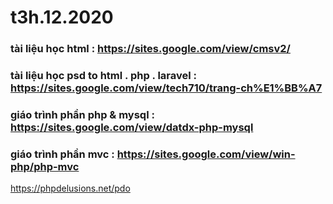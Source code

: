 # t3h.12.2020

### tài liệu học html : https://sites.google.com/view/cmsv2/
### tài liệu học psd to html . php . laravel : https://sites.google.com/view/tech710/trang-ch%E1%BB%A7
### giáo trình phần php & mysql : https://sites.google.com/view/datdx-php-mysql
### giáo trình phần mvc : https://sites.google.com/view/win-php/php-mvc
https://phpdelusions.net/pdo
